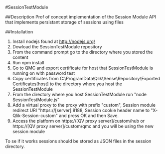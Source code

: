 #SessionTestModule

##Description
Prof of concept implementation of the Session Module API that implements persistant storage of sessions using files

##Installation
1. Install nodejs found at http://nodejs.org/
2. Dowload the SessionTestModule repository
3. From the command prompt go to the directory where you stored the content
4. Run npm install
5. Go to QMC and export certificate for host that SessionTestModule is running on with password test
6. Copy certificates from C:\ProgramData\Qlik\Sense\Repository\Exported Certificates\[host] to the directory where you host the SessionTestModule
7. From the directory where you host SessionTestModule run "node SessionTestModule.js"
8. Add a virtual proxy to the proxy with prefix "custom", Session module redirect URI "https://[server]:8188, Session cookie header name to "X-Qlik-Session-custom" and press OK and then Save.
9. Access the platform on https://[QV proxy server]/custom/hub or https://[QV proxy server]/custom/qmc and you will be using the new session module

To se if it works sessions should be stored as JSON files in the session directory.